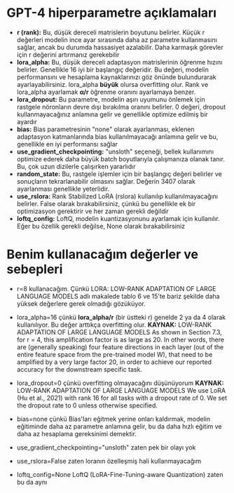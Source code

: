 # GPT-4 hiperparametre açıklamaları

* **r (rank):** Bu, düşük dereceli matrislerin boyutunu belirler. Küçük r değerleri modelin ince ayar sırasında daha az parametre kullanmasını sağlar, ancak bu durumda hassasiyet azalabilir. Daha karmaşık görevler için r değerini artırmanız gerekebilir​
* **lora_alpha:** Bu, düşük dereceli adaptasyon matrislerinin öğrenme hızını belirler. Genellikle 16 iyi bir başlangıç değeridir. Bu değeri, modelin performansını ve hesaplama kaynaklarınızı göz önünde bulundurarak ayarlayabilirsiniz​. lora_alpha **büyük** olursa overfitting olur. Rank ve lora_alpha ayarlamak **α/r** öğrenme oranını ayarlamaya benzer.
* **lora_dropout:** Bu parametre, modelin aşırı uyumunu önlemek için rastgele nöronların devre dışı bırakılma oranını belirler. 0 değeri, dropout kullanmayacağınız anlamına gelir ve genellikle optimize edilmiş bir ayardır
* **bias:** Bias parametresinin "none" olarak ayarlanması, eklenen adaptasyon katmanlarında bias kullanılmayacağı anlamına gelir ve bu, genellikle en iyi performansı sağlar​
* **use_gradient_checkpointing:** "unsloth" seçeneği, bellek kullanımını optimize ederek daha büyük batch boyutlarıyla çalışmanıza olanak tanır. Bu, çok uzun dizilerle çalışırken yararlıdır​ 
* **random_state:** Bu, rastgele işlemler için bir başlangıç değeri belirler ve sonuçların tekrarlanabilir olmasını sağlar. Değerin 3407 olarak ayarlanması genellikle yeterlidir.
* **use_rslora:** Rank Stabilized LoRA (rslora) kullanılıp kullanılmayacağını belirler. False olarak bırakabilirsiniz, çünkü bu genellikle ek bir optimizasyon gerektirir ve her zaman gerekli değildir​
* **loftq_config:** LoftQ, modelin kuantizasyonunu ayarlamak için kullanılır. Eğer bu özellik gerekli değilse, None olarak bırakabilirsiniz​

# Benim kullanacağım değerler ve sebepleri

* r=8 kullanacağım. Çünkü LORA: LOW-RANK ADAPTATION OF LARGE LANGUAGE MODELS adlı makalede tablo 6 ve  15'te bariz şekilde daha yüksek değerlere gerek olmadığı gözüküyor.

* lora_alpha=16 çünkü **lora_alpha/r** (bir üstteki r) genelde 2 ya da 4 olarak kullanılıyor. Bu değer arttıkça overfitting olur.
**KAYNAK:** LOW-RANK ADAPTATION OF LARGE LANGUAGE MODELS
As shown in Section 7.3, for r = 4, this amplification factor is as large as 20. In other words, there are (generally speaking) four feature directions in each layer (out of the entire feature space from the pre-trained model W), that need to be amplified by a very large factor 20, in order to achieve our reported accuracy for the downstream specific task.

* lora_dropout=0 çünkü overfitting olmayacağını düşünüyorum
**KAYNAK:** LOW-RANK ADAPTATION OF LARGE LANGUAGE MODELS
We use LoRA (Hu et al., 2021) with rank 16 for all tasks with a dropout rate of 0.
We set the dropout rate to 0 unless otherwise specified.
* bias=none çünkü Bias'ları eğitmek yerine onları kaldırmak, modelin eğitiminde daha az parametre anlamına gelir, bu da daha hızlı eğitim ve daha az hesaplama gereksinimi demektir.
* use_gradient_checkpointing="unsloth" zaten pek bir olayı yok
* use_rslora=False zaten loranın özelleşmiş hali kullanmayacağım
* loftq_config=None LoftQ (LoRA-Fine-Tuning-aware Quantization) zaten bu da aynı